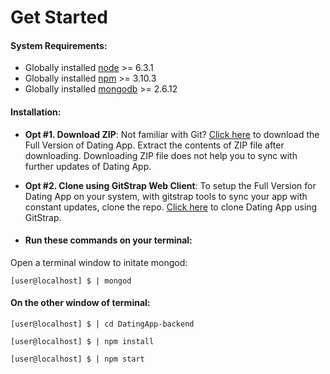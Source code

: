 # Get Started

#### System Requirements:
*  Globally installed [node](https://nodejs.org/en/) >= 6.3.1
*  Globally installed [npm](https://www.npmjs.com/) >= 3.10.3
*  Globally installed [mongodb](https://docs.mongodb.com/) >= 2.6.12

#### Installation:

* **Opt #1. Download ZIP**:
 Not familiar with Git?
 [Click here](http://gitstrap.com/strapmobile/DatingApp-backend/repository/archive.zip?ref=master) to download the Full Version of Dating App.
 Extract the contents of ZIP file after downloading.
 Downloading ZIP file does not help you to sync with further updates of Dating App.

* **Opt #2. Clone using GitStrap Web Client**:
 To setup the Full Version for Dating App on your system, with gitstrap tools to sync your app with constant updates, clone the repo.
 [Click here](http://gitstrap.com/strapmobile/DatingApp-backend) to clone Dating App using GitStrap.

* #### Run these commands on your terminal:
 Open a terminal window to initate mongod:
```
[user@localhost] $ | mongod
```
#### On the other window of terminal:
```
[user@localhost] $ | cd DatingApp-backend
```
```
[user@localhost] $ | npm install
```
```
[user@localhost] $ | npm start
```
